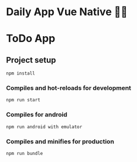 # Daily App Vue Native 💚🚀

# ToDo App

## Project setup
```
npm install
```

### Compiles and hot-reloads for development
```
npm run start
```

### Compiles for android
```
npm run android with emulator
```

### Compiles and minifies for production
```
npm run bundle
```
